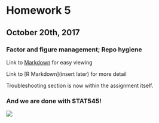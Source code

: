 # Homework 5

## October 20th, 2017

### Factor and figure management; Repo hygiene

Link to [Markdown](https://github.com/vanflad/STAT545-hw-fladmark-vanessa/blob/master/Homework%205/HW05.md) for easy viewing

Link to [R Markdown](insert later) for more detail

Troubleshooting section is now within the assignment itself.

### And we are done with STAT545!

![](https://assets.rbl.ms/10331170/980x.gif)
